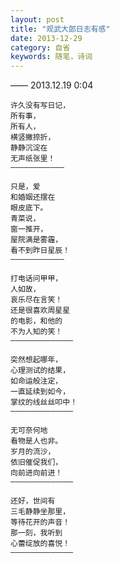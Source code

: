 ```yaml
---
layout: post
title: "观武大郎日志有感"
date: 2013-12-29
category: 自省
keywords: 随笔，诗词
---
```


—— 2013.12.19  0:04 

    许久没有写日记，
    所有事，
    所有人，
    横竖撇捺折，
    静静沉淀在
    无声纸张里！
    ————————————

    只是，爱
    和婚姻还摆在
    眼皮底下。
    青菜说，
    窗一推开，
    屋院满是雾霾，
    看不到昨日星辰！
    ————————————

    打电话问甲甲，
    人如故，
    哀乐尽在言笑！
    还是很喜欢周星星
    的电影，和他的
    不为人知的笑！
    ——————————————

    突然想起哪年，
    心理测试的结果，
    如命运般注定，
    一直延续到如今，
    掌纹的线丝丝叩中！
    ——————————————

    无可奈何地
    看物是人也非。
    岁月的流沙，
    依旧催促我们，
    向前进向前进！
    ——————————————

    还好，世间有
    三毛静静坐那里，
    等待花开的声音！
    那一刻，我听到
    心蕾绽放的喜悦！
    ——————————————

